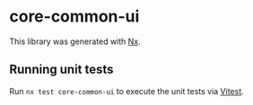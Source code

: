 # core-common-ui

This library was generated with [Nx](https://nx.dev).

## Running unit tests

Run `nx test core-common-ui` to execute the unit tests via [Vitest](https://vitest.dev/).
